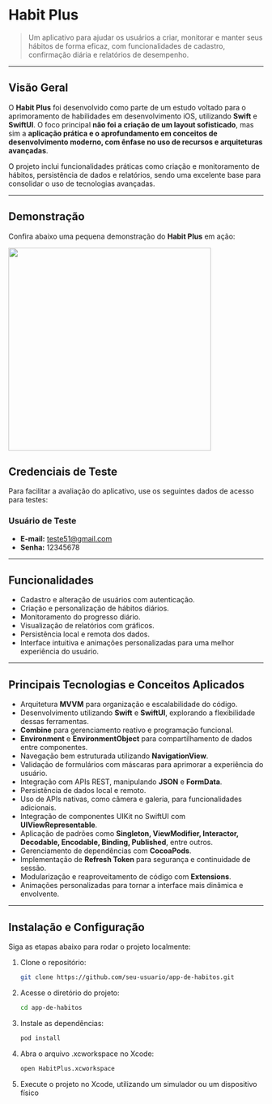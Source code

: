 # **Habit Plus**

> Um aplicativo para ajudar os usuários a criar, monitorar e manter seus hábitos de forma eficaz, com funcionalidades de cadastro, confirmação diária e relatórios de desempenho.

---

## **Visão Geral**

O **Habit Plus** foi desenvolvido como parte de um estudo voltado para o aprimoramento de habilidades em desenvolvimento iOS, utilizando **Swift** e **SwiftUI**. O foco principal **não foi a criação de um layout sofisticado**, mas sim a **aplicação prática e o aprofundamento em conceitos de desenvolvimento moderno, com ênfase no uso de recursos e arquiteturas avançadas**.

O projeto inclui funcionalidades práticas como criação e monitoramento de hábitos, persistência de dados e relatórios, sendo uma excelente base para consolidar o uso de tecnologias avançadas.

---

## **Demonstração**

Confira abaixo uma pequena demonstração do **Habit Plus** em ação:

<img src="Docs/gif-demo.gif" width="400">

## **Credenciais de Teste**

Para facilitar a avaliação do aplicativo, use os seguintes dados de acesso para testes:

### **Usuário de Teste**

- **E-mail:** teste51@gmail.com
- **Senha:** 12345678

---

## **Funcionalidades**

- Cadastro e alteração de usuários com autenticação.
- Criação e personalização de hábitos diários.
- Monitoramento do progresso diário.
- Visualização de relatórios com gráficos.
- Persistência local e remota dos dados.
- Interface intuitiva e animações personalizadas para uma melhor experiência do usuário.

---

## **Principais Tecnologias e Conceitos Aplicados**

- Arquitetura **MVVM** para organização e escalabilidade do código.
- Desenvolvimento utilizando **Swift** e **SwiftUI**, explorando a flexibilidade dessas ferramentas.
- **Combine** para gerenciamento reativo e programação funcional.
- **Environment** e **EnvironmentObject** para compartilhamento de dados entre componentes.
- Navegação bem estruturada utilizando **NavigationView**.
- Validação de formulários com máscaras para aprimorar a experiência do usuário.
- Integração com APIs REST, manipulando **JSON** e **FormData**.
- Persistência de dados local e remoto.
- Uso de APIs nativas, como câmera e galeria, para funcionalidades adicionais.
- Integração de componentes UIKit no SwiftUI com **UIViewRepresentable**.
- Aplicação de padrões como **Singleton, ViewModifier, Interactor, Decodable, Encodable, Binding, Published**, entre outros.
- Gerenciamento de dependências com **CocoaPods**.
- Implementação de **Refresh Token** para segurança e continuidade de sessão.
- Modularização e reaproveitamento de código com **Extensions**.
- Animações personalizadas para tornar a interface mais dinâmica e envolvente.

---

## **Instalação e Configuração**

Siga as etapas abaixo para rodar o projeto localmente:

1. Clone o repositório:

   ```bash
   git clone https://github.com/seu-usuario/app-de-habitos.git
   ```

2. Acesse o diretório do projeto:

   ```bash
   cd app-de-habitos
   ```

3. Instale as dependências:

   ```bash
   pod install
   ```

4. Abra o arquivo .xcworkspace no Xcode:

   ```bash
   open HabitPlus.xcworkspace
   ```

5. Execute o projeto no Xcode, utilizando um simulador ou um dispositivo físico
